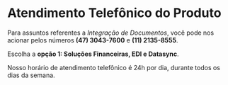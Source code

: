 # Atendimento Telefônico do Produto  
  
Para assuntos referentes a *Integração de Documentos*, você pode nos acionar pelos números **(47) 3043-7600** e **(11) 2135-8555**.  

Escolha a **opção 1: Soluções Financeiras, EDI e Datasync**.  

Nosso horário de atendimento telefônico é 24h por dia, durante todos os dias da semana.  
